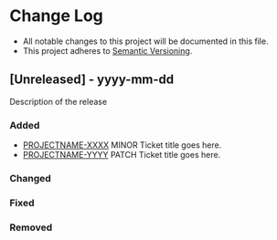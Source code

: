 
# Change Log
- All notable changes to this project will be documented in this file.
- This project adheres to [Semantic Versioning](http://semver.org/).
 
## [Unreleased] - yyyy-mm-dd
 
Description of the release
 
### Added
- [PROJECTNAME-XXXX](http://tickets.projectname.com/browse/PROJECTNAME-XXXX)
  MINOR Ticket title goes here.
- [PROJECTNAME-YYYY](http://tickets.projectname.com/browse/PROJECTNAME-YYYY)
  PATCH Ticket title goes here.
 
### Changed
 
### Fixed

### Removed
